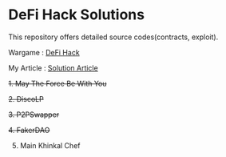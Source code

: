 # DeFi Hack Solutions

This repository offers detailed source codes(contracts, exploit).

Wargame : [DeFi Hack](https://www.defihack.xyz/)

My Article : [Solution Article](https://inhack.github.io/posts/solution-defi-hack/)

~~1. May The Force Be With You~~

~~2. DiscoLP~~

~~3. P2PSwapper~~

~~4. FakerDAO~~

5. Main Khinkal Chef